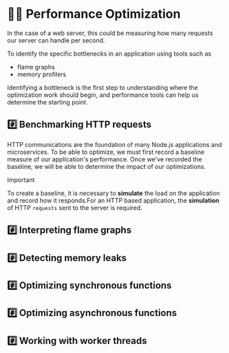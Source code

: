 # 💁‍♂️ Performance Optimization

In the case of a web server, this could be measuring how many requests our server can handle per second.

To identify the specific bottlenecks in an application using tools such as

- flame graphs
- memory profilers

Identifying a bottleneck is the first step to understanding where the optimization work should begin, and performance tools can help us determine the starting point.

## #️⃣ Benchmarking HTTP requests

HTTP communications are the foundation of many Node.js applications and microservices.
To be able to optimize, we must first record a baseline measure of our application's performance. Once we've recorded the baseline, we will be able to determine the impact of our optimizations.

> [!IMPORTANT]
> To create a baseline, it is necessary to **simulate** the load on the application and record how it responds.For an HTTP based application, the **simulation** of HTTP `requests` sent to the server is required.

















## #️⃣ Interpreting flame graphs

## #️⃣ Detecting memory leaks

## #️⃣ Optimizing synchronous functions

## #️⃣ Optimizing asynchronous functions

## #️⃣ Working with worker threads
